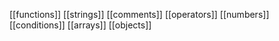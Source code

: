 [[functions]]
[[strings]]
[[comments]]
[[operators]]
[[numbers]]
[[conditions]]
[[arrays]]
[[objects]]


